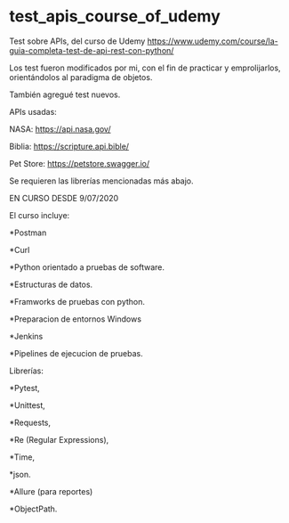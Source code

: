# test_apis_course_of_udemy
Test sobre APIs, del curso de Udemy https://www.udemy.com/course/la-guia-completa-test-de-api-rest-con-python/

Los test fueron modificados por mi, con el fin de practicar y emprolijarlos, orientándolos al paradigma de objetos.

También agregué test nuevos.

APIs usadas:

NASA: https://api.nasa.gov/

Biblia: https://scripture.api.bible/

Pet Store: https://petstore.swagger.io/

Se requieren las librerías mencionadas más abajo.

EN CURSO DESDE 9/07/2020

El curso incluye: 

  *Postman

  *Curl

  *Python orientado a pruebas de software.

  *Estructuras de datos.

  *Framworks de pruebas con python.

  *Preparacion de entornos Windows

  *Jenkins

  *Pipelines de ejecucion de pruebas.


  Librerías:

  *Pytest,

  *Unittest,

  *Requests,

  *Re (Regular Expressions),

  *Time,

  *json.

  *Allure (para reportes)

  *ObjectPath.


